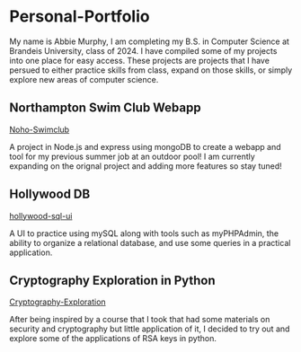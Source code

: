 # Personal-Portfolio
My name is Abbie Murphy, I am completing my B.S. in Computer Science at Brandeis University, class of 2024. I have compiled some of my projects into one place for easy access. These projects are projects that I have persued to either practice skills from class, expand on those skills, or simply explore new areas of computer science. 

## Northampton Swim Club Webapp
[Noho-Swimclub](https://github.com/abigailmurphy/Noho-Swimclub)

A project in Node.js and express using mongoDB to create a webapp and tool for my previous summer job at an outdoor pool! I am currently expanding on the orignal project and adding more features so stay tuned!

## Hollywood DB
[hollywood-sql-ui](https://github.com/abigailmurphy/hollywood-sql-ui)

A UI to practice using mySQL along with tools such as myPHPAdmin, the ability to organize a relational database, and use some queries in a practical application.


## Cryptography Exploration in Python
[Cryptography-Exploration](https://github.com/abigailmurphy/Cryptography-Exploration)

After being inspired by a course that I took that had some materials on security and cryptography but little application of it, I decided to try out and explore some of the applications of RSA keys in python.
